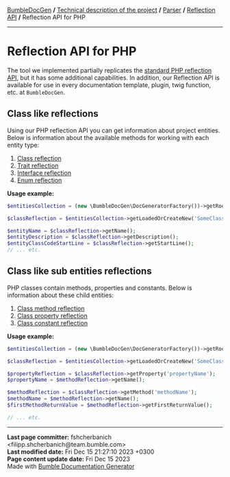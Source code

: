 <embed> <a href="/docs/README.md">BumbleDocGen</a> <b>/</b> <a href="/docs/tech/readme.md">Technical description of the project</a> <b>/</b> <a href="/docs/tech/2.parser/readme.md">Parser</a> <b>/</b> <a href="/docs/tech/2.parser/reflectionApi/readme.md">Reflection API</a> <b>/</b> Reflection API for PHP<hr> </embed>

<embed> <h1>Reflection API for PHP</h1> </embed>

The tool we implemented partially replicates the [standard PHP reflection API](https://www.php.net/manual/en/book.reflection.php), but it has some additional capabilities.
In addition, our Reflection API is available for use in every documentation template, plugin, twig function, etc. at `BumbleDocGen`.

<embed> <h2>Class like reflections</h2> </embed>

Using our PHP reflection API you can get information about project entities.
Below is information about the available methods for working with each entity type:

1) <a href="/docs/tech/2.parser/reflectionApi/php/phpClassReflectionApi.md">Class reflection</a>
2) <a href="/docs/tech/2.parser/reflectionApi/php/phpTraitReflectionApi.md">Trait reflection</a>
3) <a href="/docs/tech/2.parser/reflectionApi/php/phpInterfaceReflectionApi.md">Interface reflection</a>
4) <a href="/docs/tech/2.parser/reflectionApi/php/phpEnumReflectionApi.md">Enum reflection</a>

**Usage example:**

```php
$entitiesCollection = (new \BumbleDocGen\DocGeneratorFactory())->getRootEntityReflections($reflectionApiConfig);

$classReflection = $entitiesCollection->getLoadedOrCreateNew('SomeClassName'); // or get()

$entityName = $classReflection->getName();
$entityDescription = $classReflection->getDescription();
$entityClassCodeStartLine = $classReflection->getStartLine();
// ... etc.
```

<embed> <h2>Class like sub entities reflections</h2> </embed>

PHP classes contain methods, properties and constants. Below is information about these child entities:

1) <a href="/docs/tech/2.parser/reflectionApi/php/phpClassMethodReflectionApi.md">Class method reflection</a>
2) <a href="/docs/tech/2.parser/reflectionApi/php/phpClassPropertyReflectionApi.md">Class property reflection</a>
3) <a href="/docs/tech/2.parser/reflectionApi/php/phpClassConstantReflectionApi.md">Class constant reflection</a>

**Usage example:**

```php
$entitiesCollection = (new \BumbleDocGen\DocGeneratorFactory())->getRootEntityReflections($reflectionApiConfig);

$classReflection = $entitiesCollection->getLoadedOrCreateNew('SomeClassName');

$propertyReflection = $classReflection->getProperty('propertyName');
$propertyName = $methodReflection->getName();

$methodReflection = $classReflection->getMethod('methodName');
$methodName = $methodReflection->getName();
$firstMethodReturnValue = $methodReflection->getFirstReturnValue();

// ... etc.
```

<div id='page_committer_info'>
<hr>
<b>Last page committer:</b> fshcherbanich &lt;filipp.shcherbanich@team.bumble.com&gt;<br><b>Last modified date:</b>   Fri Dec 15 21:27:10 2023 +0300<br><b>Page content update date:</b> Fri Dec 15 2023<br>Made with <a href='https://github.com/bumble-tech/bumble-doc-gen/blob/master/docs/README.md'>Bumble Documentation Generator</a></div>